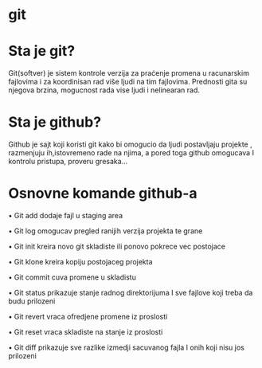 # git

# Sta je git?

Git(softver) je sistem kontrole verzija za praćenje promena u racunarskim fajlovima i za koordinisan rad više ljudi na tim fajlovima. Prednosti gita su njegova brzina, mogucnost rada vise ljudi i nelinearan rad.

# Sta je github?

Github je sajt koji koristi git kako bi omogucio da ljudi postavljaju projekte , razmenjuju ih,istovremeno rade na njima, a pored toga github omogucava I kontrolu pristupa, proveru gresaka…

# Osnovne komande github-a

•	Git add dodaje fajl u staging area

•	Git log omogucav pregled ranijih verzija projekta te grane

•	Git init kreira novo git skladiste ili ponovo pokrece vec postojace

•	Git klone kreira kopiju postojaceg projekta

•	Git commit cuva promene u skladistu

•	Git status prikazuje stanje radnog direktorijuma I sve fajlove koji treba da budu prilozeni

•	Git revert vraca ofredjene promene iz proslosti

•	Git reset vraca skladiste na stanje iz proslosti

•	Git diff prikazuje sve razlike izmedji sacuvanog fajla I onih koji nisu jos prilozeni
